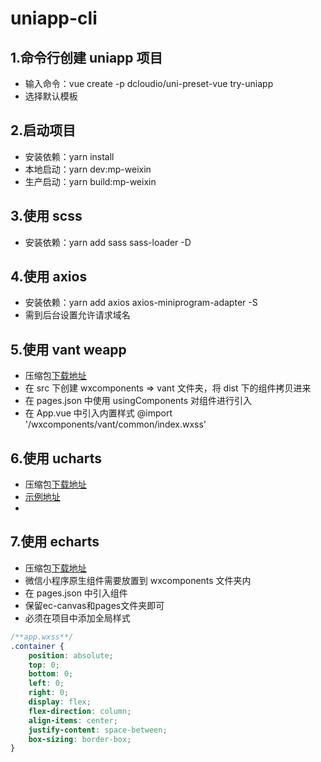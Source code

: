 # uniapp-cli

## 1.命令行创建 uniapp 项目

-   输入命令：vue create -p dcloudio/uni-preset-vue try-uniapp
-   选择默认模板

## 2.启动项目

-   安装依赖：yarn install
-   本地启动：yarn dev:mp-weixin
-   生产启动：yarn build:mp-weixin

## 3.使用 scss

-   安装依赖：yarn add sass sass-loader -D

## 4.使用 axios

-   安装依赖：yarn add axios axios-miniprogram-adapter -S
-   需到后台设置允许请求域名

## 5.使用 vant weapp

-   压缩包[下载地址](https://github.com/youzan/vant-weapp)
-   在 src 下创建 wxcomponents => vant 文件夹，将 dist 下的组件拷贝进来
-   在 pages.json 中使用 usingComponents 对组件进行引入
-   在 App.vue 中引入内置样式 @import '/wxcomponents/vant/common/index.wxss'

## 6.使用 ucharts

-   压缩包[下载地址](https://ext.dcloud.net.cn/plugin?id=271)
-   [示例地址](http://doc.ucharts.cn/1172174)
- 

## 7.使用 echarts

-   压缩包[下载地址](https://github.com/ecomfe/echarts-for-weixin)
-   微信小程序原生组件需要放置到 wxcomponents 文件夹内
-   在 pages.json 中引入组件
-   保留ec-canvas和pages文件夹即可
-   必须在项目中添加全局样式

```css
/**app.wxss**/
.container {
    position: absolute;
    top: 0;
    bottom: 0;
    left: 0;
    right: 0;
    display: flex;
    flex-direction: column;
    align-items: center;
    justify-content: space-between;
    box-sizing: border-box;
}
```
